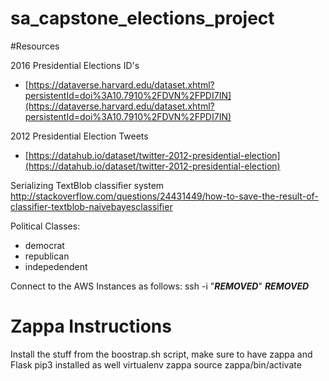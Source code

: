 # sa_capstone_elections_project

#Resources

2016 Presidential Elections ID's
* [https://dataverse.harvard.edu/dataset.xhtml?persistentId=doi%3A10.7910%2FDVN%2FPDI7IN](https://dataverse.harvard.edu/dataset.xhtml?persistentId=doi%3A10.7910%2FDVN%2FPDI7IN)

2012 Presidential Election Tweets
* [https://datahub.io/dataset/twitter-2012-presidential-election](https://datahub.io/dataset/twitter-2012-presidential-election)

Serializing TextBlob classifier system
http://stackoverflow.com/questions/24431449/how-to-save-the-result-of-classifier-textblob-naivebayesclassifier

Political Classes:
* democrat
* republican
* indepedendent

Connect to the AWS Instances as follows:
ssh -i "***REMOVED***" ***REMOVED***

# Zappa Instructions
Install the stuff from the boostrap.sh script, make sure to have zappa and Flask pip3 installed as well
virtualenv zappa
source zappa/bin/activate
